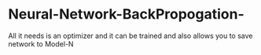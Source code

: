 # Neural-Network-BackPropogation-
All it needs is an optimizer and it can be trained and also allows you to save network to Model-N
